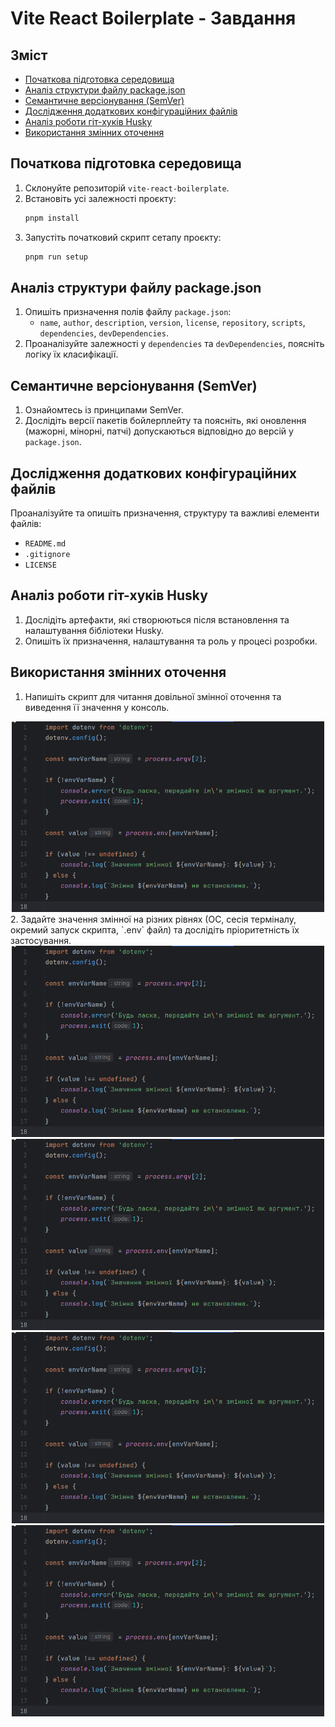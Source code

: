 # Vite React Boilerplate - Завдання

## Зміст

- [Початкова підготовка середовища](#початкова-підготовка-середовища)
- [Аналіз структури файлу package.json](#аналіз-структури-файлу-packagejson)
- [Семантичне версіонування (SemVer)](#семантичне-версіонування-semver)
- [Дослідження додаткових конфігураційних файлів](#дослідження-додаткових-конфігураційних-файлів)
- [Аналіз роботи гіт-хуків Husky](#аналіз-роботи-гіт-хуків-husky)
- [Використання змінних оточення](#використання-змінних-оточення)

## Початкова підготовка середовища

1. Склонуйте репозиторій `vite-react-boilerplate`.
2. Встановіть усі залежності проєкту:
   ```bash
   pnpm install
   ```
3. Запустіть початковий скрипт сетапу проєкту:
   ```bash
   pnpm run setup
   ```

## Аналіз структури файлу package.json

1. Опишіть призначення полів файлу `package.json`:
   - `name`, `author`, `description`, `version`, `license`, `repository`, `scripts`, `dependencies`, `devDependencies`.
2. Проаналізуйте залежності у `dependencies` та `devDependencies`, поясніть логіку їх класифікації.

## Семантичне версіонування (SemVer)

1. Ознайомтесь із принципами SemVer.
2. Дослідіть версії пакетів бойлерплейту та поясніть, які оновлення (мажорні, мінорні, патчі) допускаються відповідно до версій у `package.json`.

## Дослідження додаткових конфігураційних файлів

Проаналізуйте та опишіть призначення, структуру та важливі елементи файлів:
- `README.md`
- `.gitignore`
- `LICENSE`

## Аналіз роботи гіт-хуків Husky

1. Дослідіть артефакти, які створюються після встановлення та налаштування бібліотеки Husky.
2. Опишіть їх призначення, налаштування та роль у процесі розробки.

## Використання змінних оточення

1. Напишіть скрипт для читання довільної змінної оточення та виведення її значення у консоль.
<div align="center">
  <img src="https://github.com/volAndr1/Practice-2/blob/ec922fcbbe6dbe2a0d0476b1e20f838021cd240e/phpstorm64_EnplUvEU8l.png" alt="Скріншот проекту" width="500"/>
</div>
2. Задайте значення змінної на різних рівнях (ОС, сесія терміналу, окремий запуск скрипта, `.env` файл) та дослідіть пріоритетність їх застосування.
<div align="center">
  <img src="https://github.com/volAndr1/Practice-2/blob/ec922fcbbe6dbe2a0d0476b1e20f838021cd240e/phpstorm64_EnplUvEU8l.png" alt="Скріншот проекту" width="500"/>
</div>
<div align="center">
  <img src="https://github.com/volAndr1/Practice-2/blob/ec922fcbbe6dbe2a0d0476b1e20f838021cd240e/phpstorm64_EnplUvEU8l.png" alt="Скріншот проекту" width="500"/>
</div>
<div align="center">
  <img src="https://github.com/volAndr1/Practice-2/blob/ec922fcbbe6dbe2a0d0476b1e20f838021cd240e/phpstorm64_EnplUvEU8l.png" alt="Скріншот проекту" width="500"/>
</div>
<div align="center">
  <img src="https://github.com/volAndr1/Practice-2/blob/ec922fcbbe6dbe2a0d0476b1e20f838021cd240e/phpstorm64_EnplUvEU8l.png" alt="Скріншот проекту" width="500"/>
</div>
